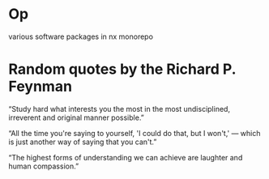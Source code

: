 # Op

various software packages in nx monorepo

# Random quotes by the Richard P. Feynman

“Study hard what interests you the most in the most undisciplined, irreverent and original manner possible.”

“All the time you're saying to yourself, 'I could do that, but I won't,' — which is just another way of saying that you can't.”

 “The highest forms of understanding we can achieve are laughter and human compassion.”
